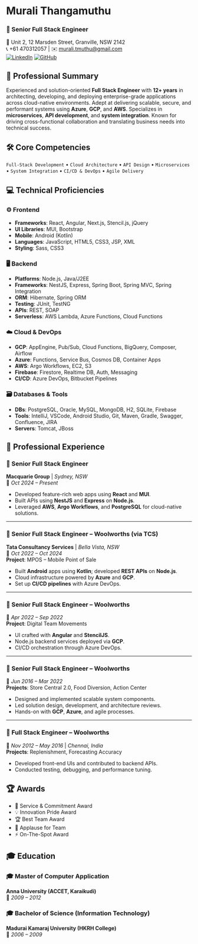 # Murali Thangamuthu
### 🚀 Senior Full Stack Engineer  
📍 Unit 2, 12 Marsden Street, Granville, NSW 2142  
📞 +61 470312057 | ✉️ murali.tmuthu@gmail.com  
[![LinkedIn](https://img.shields.io/badge/-LinkedIn-blue?style=flat&logo=linkedin&logoColor=white)](https://www.linkedin.com/in/murali-thangamuthu-65a5415a/) [![GitHub](https://img.shields.io/badge/-GitHub-black?style=flat&logo=github&logoColor=white)](https://github.com/muralitmuthuhotmail)



## 🧠 Professional Summary

Experienced and solution-oriented **Full Stack Engineer** with **12+ years** in architecting, developing, and deploying enterprise-grade applications across cloud-native environments. Adept at delivering scalable, secure, and performant systems using **Azure**, **GCP**, and **AWS**. Specializes in **microservices**, **API development**, and **system integration**. Known for driving cross-functional collaboration and translating business needs into technical success.


## 🛠️ Core Competencies

`Full-Stack Development` • `Cloud Architecture` • `API Design` • `Microservices` • `System Integration` • `CI/CD & DevOps` • `Agile Delivery`


## 💻 Technical Proficiencies

### ⚙️ Frontend
- **Frameworks**: React, Angular, Next.js, Stencil.js, jQuery  
- **UI Libraries**: MUI, Bootstrap  
- **Mobile**: Android (Kotlin)  
- **Languages**: JavaScript, HTML5, CSS3, JSP, XML  
- **Styling**: Sass, CSS3

### 🖥️ Backend
- **Platforms**: Node.js, Java/J2EE  
- **Frameworks**: NestJS, Express, Spring Boot, Spring MVC, Spring Integration  
- **ORM**: Hibernate, Spring ORM  
- **Testing**: JUnit, TestNG  
- **APIs**: REST, SOAP  
- **Serverless**: AWS Lambda, Azure Functions, Cloud Functions

### ☁️ Cloud & DevOps
- **GCP**: AppEngine, Pub/Sub, Cloud Functions, BigQuery, Composer, Airflow  
- **Azure**: Functions, Service Bus, Cosmos DB, Container Apps  
- **AWS**: Argo Workflows, EC2, S3  
- **Firebase**: Firestore, Realtime DB, Auth, Messaging  
- **CI/CD**: Azure DevOps, Bitbucket Pipelines  

### 🗃️ Databases & Tools
- **DBs**: PostgreSQL, Oracle, MySQL, MongoDB, H2, SQLite, Firebase  
- **Tools**: IntelliJ, VSCode, Android Studio, Git, Maven, Gradle, Swagger, Confluence, JIRA  
- **Servers**: Tomcat, JBoss



## 💼 Professional Experience

### 🔹 Senior Full Stack Engineer  
**Macquarie Group** | *Sydney, NSW*  
📅 *Oct 2024 – Present*  
- Developed feature-rich web apps using **React** and **MUI**.  
- Built APIs using **NestJS** and **Express** on **Node.js**.  
- Leveraged **AWS**, **Argo Workflows**, and **PostgreSQL** for cloud-native solutions.  

---

### 🔹 Senior Full Stack Engineer – Woolworths (via TCS)  
**Tata Consultancy Services** | *Bella Vista, NSW*  
📅 *Oct 2022 – Oct 2024*  
**Project**: MPOS – Mobile Point of Sale  
- Built **Android** apps using **Kotlin**; developed **REST APIs** on **Node.js**.  
- Cloud infrastructure powered by **Azure** and **GCP**.  
- Set up **CI/CD pipelines** with Azure DevOps.  

---

### 🔹 Senior Full Stack Engineer – Woolworths  
📅 *Apr 2022 – Sep 2022*  
**Project**: Digital Team Movements  
- UI crafted with **Angular** and **StencilJS**.  
- Node.js backend services deployed via **GCP**.  
- CI/CD orchestration through Azure DevOps.  

---

### 🔹 Senior Full Stack Engineer – Woolworths  
📅 *Jun 2016 – Mar 2022*  
**Projects**: Store Central 2.0, Food Diversion, Action Center  
- Designed and implemented scalable system components.  
- Led solution design, development, and architecture reviews.  
- Hands-on with **GCP**, **Azure**, and agile processes.  

---

### 🔹 Full Stack Engineer – Woolworths  
📅 *Nov 2012 – May 2016* | *Chennai, India*  
**Projects**: Replenishment, Forecasting Accuracy  
- Developed front-end UIs and contributed to backend APIs.  
- Conducted testing, debugging, and performance tuning.



## 🏆 Awards
- 🥇 Service & Commitment Award  
- 💡 Innovation Pride Award  
- 🏆 Best Team Award  
- 👏 Applause for Team  
- ⚡ On-The-Spot Award  



## 🎓 Education

### 🎓 Master of Computer Application  
**Anna University (ACCET, Karaikudi)**  
📅 *2009 – 2012*

### 🎓 Bachelor of Science (Information Technology)  
**Madurai Kamaraj University (HKRH College)**  
📅 *2006 – 2009*